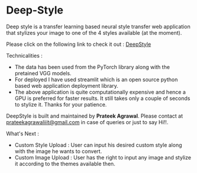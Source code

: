 # Deep-Style
Deep style is a transfer learning based neural style transfer web application that stylizes your image to one of the 4 styles available (at the moment).

Please click on the following link to check it out : [DeepStyle](https://share.streamlit.io/prateekagrawaliiit/deep-style/app.py)

Technicalities :

- The data has been used from the PyTorch library along with the pretained VGG models. 
- For deployed I have used streamlit which is an open source python based web application deployment library.
- The above application is quite computationally expensive and hence a GPU is preferred for faster results. It still takes only a couple of seconds to stylize it. Thanks for your patience.

DeepStyle is built and maintained by **Prateek Agrawal**. Please contact at prateekagrawaliiit@gmail.com in case of queries or just to say Hi!!.

What's Next :

- Custom Style Upload : User can input his desired custom style along with the image he wants to convert.
- Custom Image Upload : User has the right to input any image and stylize it according to the themes available then.

